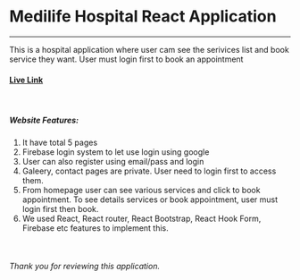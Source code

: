 <h1>Medilife Hospital React Application</h1>
                <hr />
                <p>This is a hospital application where user cam see the serivices list and book service they want. User must login first to book an appointment</p>
                <h4><a target='_blank' href="https://medilife-hospital.web.app/">Live Link</a></h4>
                <br />
                <h5>Website Features:</h5>
                <ol>
                    <li>It have total 5 pages</li>
                    <li>Firebase login system to let use login using google</li>
                    <li>User can also register using email/pass and login</li>
                    <li>Galeery, contact pages are private. User need to login first to access them.</li>
                    <li>From homepage user can see various services and click to book appointment. To see details services or book appointment, user must login first then book.</li>
                    <li>We used React, React router, React Bootstrap, React Hook Form, Firebase etc features to implement this.</li>
                </ol>
                <br />
                <h6>Thank you for reviewing this application.</h6>

